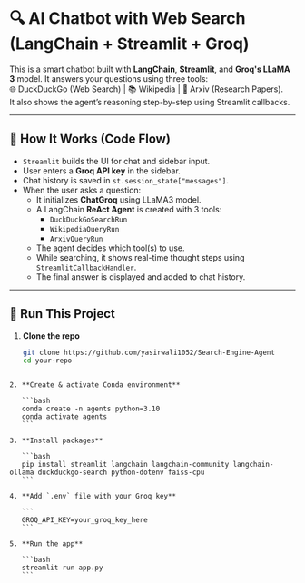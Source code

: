 
# 🔍 AI Chatbot with Web Search (LangChain + Streamlit + Groq)

This is a smart chatbot built with **LangChain**, **Streamlit**, and **Groq's LLaMA 3** model. It answers your questions using three tools:  
🌐 DuckDuckGo (Web Search) | 📚 Wikipedia | 🧪 Arxiv (Research Papers).  
It also shows the agent’s reasoning step-by-step using Streamlit callbacks.

---

## 🧠 How It Works (Code Flow)

- `Streamlit` builds the UI for chat and sidebar input.
- User enters a **Groq API key** in the sidebar.
- Chat history is saved in `st.session_state["messages"]`.
- When the user asks a question:
  - It initializes **ChatGroq** using LLaMA3 model.
  - A LangChain **ReAct Agent** is created with 3 tools:
    - `DuckDuckGoSearchRun`
    - `WikipediaQueryRun`
    - `ArxivQueryRun`
  - The agent decides which tool(s) to use.
  - While searching, it shows real-time thought steps using `StreamlitCallbackHandler`.
  - The final answer is displayed and added to chat history.

---

## 🚀 Run This Project

1. **Clone the repo**
   ```bash
   git clone https://github.com/yasirwali1052/Search-Engine-Agent
   cd your-repo
````

2. **Create & activate Conda environment**

   ```bash
   conda create -n agents python=3.10
   conda activate agents
   ```

3. **Install packages**

   ```bash
   pip install streamlit langchain langchain-community langchain-ollama duckduckgo-search python-dotenv faiss-cpu
   ```

4. **Add `.env` file with your Groq key**

   ```
   GROQ_API_KEY=your_groq_key_here
   ```

5. **Run the app**

   ```bash
   streamlit run app.py
   ```

